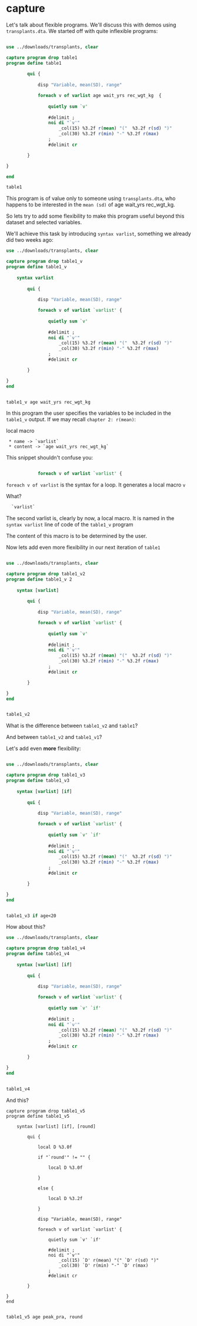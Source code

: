 # capture 

Let's talk about flexible programs. We'll discuss this with demos using `transplants.dta`. We started off with quite inflexible programs:

```stata

use ../downloads/transplants, clear

capture program drop table1
program define table1
    	
	    qui {
			
            disp "Variable, mean(SD), range" 

			foreach v of varlist age wait_yrs rec_wgt_kg  {
				
				quietly sum `v'
				
				#delimit ;
				noi di "`v'"  
				    _col(15) %3.2f r(mean) "("  %3.2f r(sd) ")" 
					_col(30) %3.2f r(min) "-" %3.2f r(max)
				;
				#delimit cr

        }

} 

end

table1

```

This program is of value only to someone using `transplants.dta`, who happens to be interested in the `mean (sd)` of age wait_yrs rec_wgt_kg.

So lets try to add some flexibility to make this program useful beyond this dataset and selected variables.

We'll achieve this task by introducing `syntax varlist`, something we already did two weeks ago:

```stata
use ../downloads/transplants, clear

capture program drop table1_v 
program define table1_v 
    
	syntax varlist
	
	    qui {
			
            disp "Variable, mean(SD), range" 

			foreach v of varlist `varlist' {
				
				quietly sum `v'
				
				#delimit ;
				noi di "`v'"  
				    _col(15) %3.2f r(mean) "("  %3.2f r(sd) ")" 
					_col(30) %3.2f r(min) "-" %3.2f r(max)
				;
				#delimit cr

        }

} 
end


table1_v age wait_yrs rec_wgt_kg 
```

In this program the user specifies the variables to be included in the `table1_v` output. If we may recall `chapter 2: r(mean)`:

local macro

     * name -> `varlist`
     * content -> `age wait_yrs rec_wgt_kg`

This snippet shouldn't confuse you:

```stata

			foreach v of varlist `varlist' {

```
`foreach v of varlist` is the syntax for a loop. It generates a local macro `v`

What? 

```stata
  `varlist` 
```
The second varlist is, clearly by now, a local macro. It is named in the `syntax varlist` line of code of the `table1_v` program

The content of this macro is to be determined by the user.

Now lets add even more flexibility in our next iteration of `table1`

```stata

use ../downloads/transplants, clear

capture program drop table1_v2
program define table1_v 2
    
	syntax [varlist]
	
	    qui {
			
            disp "Variable, mean(SD), range" 

			foreach v of varlist `varlist' {
				
				quietly sum `v'
				
				#delimit ;
				noi di "`v'"  
				    _col(15) %3.2f r(mean) "("  %3.2f r(sd) ")" 
					_col(30) %3.2f r(min) "-" %3.2f r(max)
				;
				#delimit cr

        }

} 
end


table1_v2

```

What is the difference between `table1_v2` and `table1`?

And between `table1_v2` and `table1_v1`?

Let's add even **more** flexibility:

```stata

use ../downloads/transplants, clear

capture program drop table1_v3
program define table1_v3
    
	syntax [varlist] [if]
	
	    qui {
			
            disp "Variable, mean(SD), range" 

			foreach v of varlist `varlist' {
				
				quietly sum `v' `if'
				
				#delimit ;
				noi di "`v'"  
				    _col(15) %3.2f r(mean) "("  %3.2f r(sd) ")" 
					_col(30) %3.2f r(min) "-" %3.2f r(max)
				;
				#delimit cr

        }

} 
end


table1_v3 if age<20

```

How about this?

```stata
use ../downloads/transplants, clear

capture program drop table1_v4
program define table1_v4
    
	syntax [varlist] [if]
	
	    qui {
			
            disp "Variable, mean(SD), range" 

			foreach v of varlist `varlist' {
				
				quietly sum `v' `if'
				
				#delimit ;
				noi di "`v'"  
				    _col(15) %3.2f r(mean) "("  %3.2f r(sd) ")" 
					_col(30) %3.2f r(min) "-" %3.2f r(max)
				;
				#delimit cr

        }

} 
end


table1_v4 
```

And this?

```
capture program drop table1_v5
program define table1_v5
    
	syntax [varlist] [if], [round]
	
	    qui {
			
			local D %3.0f
			
			if "`round'" != "" {
				
				local D %3.0f
				
			}
			
			else {
				
				local D %3.2f
				
			}
			
            disp "Variable, mean(SD), range" 

			foreach v of varlist `varlist' {
				
				quietly sum `v' `if'
				
				#delimit ;
				noi di "`v'"  
				    _col(15) `D' r(mean) "(" `D' r(sd) ")" 
					_col(30) `D' r(min) "-" `D' r(max)
				;
				#delimit cr

        }

} 
end


table1_v5 age peak_pra, round

```


